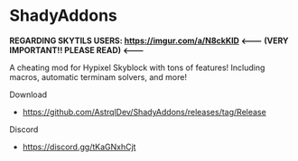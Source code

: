 # ShadyAddons

**REGARDING SKYTILS USERS: https://imgur.com/a/N8ckKlD <--- (VERY IMPORTANT!! PLEASE READ) <---**

A cheating mod for Hypixel Skyblock with tons of features! Including macros, automatic terminam solvers, and more!


Download 
+ https://github.com/AstrqlDev/ShadyAddons/releases/tag/Release

Discord 
+ https://discord.gg/tKaGNxhCjt 
